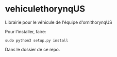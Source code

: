 # vehiculethorynqUS

Librairie pour le véhicule de l'équipe d'ornithorynqUS

Pour l'installer, faire:

``sudo python3 setup.py install``

Dans le dossier de ce repo. 
